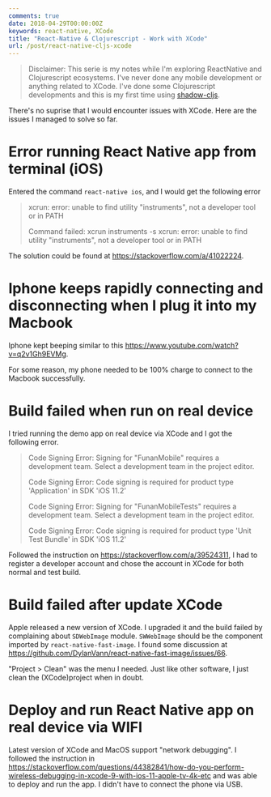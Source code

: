 ```yaml
---
comments: true
date: 2018-04-29T00:00:00Z
keywords: react-native, XCode
title: "React-Native & Clojurescript - Work with XCode"
url: /post/react-native-cljs-xcode
---
```


> Disclaimer: This serie is my notes while I'm exploring ReactNative and Clojurescript ecosystems. I've never done any mobile development or anything related to XCode. I've done some Clojurescript developments and this is my first time using [shadow-cljs](http://shadow-cljs.org/).

There's no suprise that I would encounter issues with XCode. Here are the issues I managed to solve so far.

# Error running React Native app from terminal (iOS)

Entered the command `react-native ios`, and I would get the following error

> xcrun: error: unable to find utility "instruments", not a developer tool or in PATH
>
> Command failed: xcrun instruments -s
> xcrun: error: unable to find utility "instruments", not a developer tool or in PATH

The solution could be found at https://stackoverflow.com/a/41022224.

# Iphone keeps rapidly connecting and disconnecting when I plug it into my Macbook

Iphone kept beeping similar to this https://www.youtube.com/watch?v=q2v1Gh9EVMg.

For some reason, my phone needed to be 100% charge to connect to the Macbook successfully.

# Build failed when run on real device

I tried running the demo app on real device via XCode and I got the following error.

> Code Signing Error: Signing for "FunanMobile" requires a development team. Select a development team in the project editor.
>
> Code Signing Error: Code signing is required for product type 'Application' in SDK 'iOS 11.2’
>
> Code Signing Error: Signing for "FunanMobileTests" requires a development team. Select a development team in the project editor.
>
> Code Signing Error: Code signing is required for product type 'Unit Test Bundle' in SDK 'iOS 11.2'

Followed the instruction on https://stackoverflow.com/a/39524311, I had to register a developer account and chose the account in XCode for both normal and test build.

# Build failed after update XCode

Apple released a new version of XCode. I upgraded it and the build failed by complaining about `SDWebImage` module. `SWWebImage` should be the component imported by `react-native-fast-image`. I found some discussion at https://github.com/DylanVann/react-native-fast-image/issues/66.

"Project > Clean" was the menu I needed. Just like other software, I just clean the (XCode)project when in doubt.
 
# Deploy and run React Native app on real device via WIFI 

Latest version of XCode and MacOS support "network debugging". I followed the instruction in https://stackoverflow.com/questions/44382841/how-do-you-perform-wireless-debugging-in-xcode-9-with-ios-11-apple-tv-4k-etc and was able to deploy and run the app. I didn't have to connect the phone via USB.

